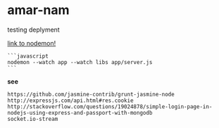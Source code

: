 # amar-nam
testing deplyment

[link to nodemon!](https://github.com/remy/nodemon)  

    ```javascript
    nodemon --watch app --watch libs app/server.js
    ```

**see**  

    https://github.com/jasmine-contrib/grunt-jasmine-node
    http://expressjs.com/api.html#res.cookie
    http://stackoverflow.com/questions/19024878/simple-login-page-in-nodejs-using-express-and-passport-with-mongodb
    socket.io-stream
    